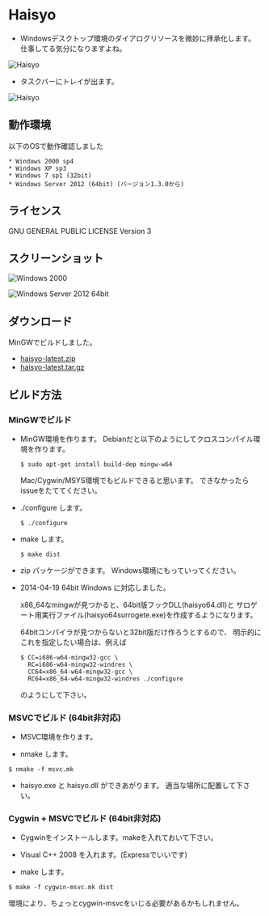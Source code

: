 Haisyo
======

- Windowsデスクトップ環境のダイアログリソースを微妙に拝承化します。
  仕事してる気分になりますよね。

![Haisyo](http://zuse.jp/misc/haisyo-example.png)

- タスクバーにトレイが出ます。

![Haisyo](http://zuse.jp/misc/haisyo-tray.png)


動作環境
--------

以下のOSで動作確認しました

    * Windows 2000 sp4
    * Windows XP sp3
    * Windows 7 sp1 (32bit)
    * Windows Server 2012 (64bit) (バージョン1.3.0から)

ライセンス
----------
GNU GENERAL PUBLIC LICENSE Version 3


スクリーンショット
------------------

![Windows 2000](http://zuse.jp/misc/haisyo-win2000.png)

![Windows Server 2012 64bit](http://zuse.jp/misc/haisyo-winserver2012.png)


ダウンロード
------------

MinGWでビルドしました。

- [haisyo-latest.zip](http://zuse.jp/misc/haisyo-latest.zip)
- [haisyo-latest.tar.gz](http://zuse.jp/misc/haisyo-latest.tar.gz)


ビルド方法
----------

### MinGWでビルド

* MinGW環境を作ります。
  Debianだと以下のようにしてクロスコンパイル環境を作ります。

  ```
  $ sudo apt-get install build-dep mingw-w64
  ```

  Mac/Cygwin/MSYS環境でもビルドできると思います。
  できなかったらissueをたててください。


* ./configure します。

  ```
  $ ./configure
  ```

* make します。

  ```
  $ make dist
  ```

* zip パッケージができます。
  Windows環境にもっていってください。


* 2014-04-19 64bit Windows に対応しました。

  x86_64なmingwが見つかると、64bit版フックDLL(haisyo64.dll)と
  サロゲート用実行ファイル(haisyo64surrogete.exe)を作成するようになります。

  64bitコンパイラが見つからないと32bit版だけ作ろうとするので、
  明示的にこれを指定したい場合は、例えば

  ```
  $ CC=i686-w64-mingw32-gcc \
    RC=i686-w64-mingw32-windres \
    CC64=x86_64-w64-mingw32-gcc \
    RC64=x86_64-w64-mingw32-windres ./configure
  ```

  のようにして下さい。


### MSVCでビルド (64bit非対応)

* MSVC環境を作ります。

* nmake します。

```
$ nmake -f msvc.mk
```

* haisyo.exe と haisyo.dll ができあがります。
  適当な場所に配置して下さい。


### Cygwin + MSVCでビルド (64bit非対応)

* Cygwinをインストールします。makeを入れておいて下さい。

* Visual C++ 2008 を入れます。(Expressでいいです)

* make します。

```
$ make -f cygwin-msvc.mk dist
```

  環境により、ちょっとcygwin-msvcをいじる必要があるかもしれません。


